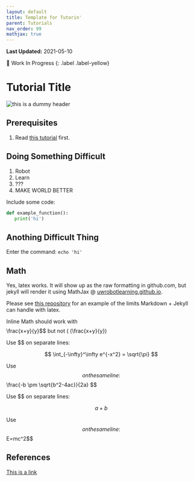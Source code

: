 ```yaml
---
layout: default
title: Template for Tutorin'
parent: Tutorials
nav_order: 99 
mathjax: true
---
```

**Last Updated:** 2021-05-10

🚧 Work In Progress
{: .label .label-yellow}

# Tutorial Title

![this is a dummy header](https://linkedinheaders.com/wp-content/uploads/2018/02/mountain-header.jpg)

## Prerequisites

1. Read [this tutorial](./creating_a_new_tutorial.md) first.


## Doing Something Difficult

1. Robot
2. Learn
3. ???
4. MAKE WORLD BETTER 

Include some code:
```python
def example_function():
   print('hi')
```

## Anothing Difficult Thing

Enter the command:
`echo 'hi'`

## Math
Yes, latex works. It will show up as the raw formatting in github.com, but jekyll will render it using MathJax @ [uwrobotlearning.github.io](https://uwrobotlearning.github.io).

Please see [this repository](https://github.com/pdmosses/test-nav/blob/master/docs/Mathjax/EXAMPLE.md) for an example of the limits Markdown + Jekyll can handle with latex.

Inline Math should work with $$ $$\frac{x+y}{y}$$ but not \( (\frac{x+y}{y})

Use $$ on separate lines:

$$ \int_{-\infty}^\infty e^{-x^2} = \sqrt{\pi} $$

Use $$ on the same line: $$ \frac{-b \pm \sqrt{b^2-4ac}}{2a} $$

Use $$ on separate lines:

$$ a+b $$

Use $$ on the same line: $$E=mc^2$$




## References

[This is a link](https://uwrobotlearning.github.io)

